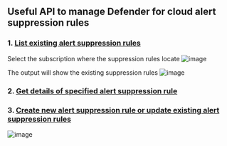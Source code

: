 ## Useful API to manage Defender for cloud alert suppression rules

### 1. [List existing alert suppression rules](https://learn.microsoft.com/en-us/rest/api/defenderforcloud/alerts-suppression-rules/list?tabs=HTTP)

Select the subscription where the suppression rules locate
![image](https://user-images.githubusercontent.com/96930989/222016636-21277c88-064c-447e-a68f-314e6c7308c0.png)

The output will show the existing suppression rules
![image](https://user-images.githubusercontent.com/96930989/222016750-5f2ecfd4-87b4-4efc-9f8f-4363c9b8bb82.png)


### 2. [Get details of specified alert suppression rule](https://learn.microsoft.com/en-us/rest/api/defenderforcloud/alerts-suppression-rules/get?tabs=HTTP)

### 3. [Create new alert suppression rule or update existing alert suppression rules](https://learn.microsoft.com/en-us/rest/api/defenderforcloud/alerts-suppression-rules/update?tabs=HTTP)
![image](https://user-images.githubusercontent.com/96930989/221884648-760f1b45-daae-471f-b634-cd0a4f3d6adb.png)
